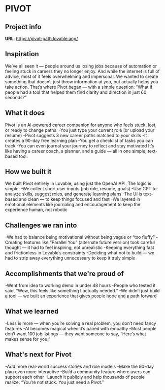 # PIVOT

## Project info

**URL**: https://pivot-path.lovable.app/

## Inspiration
We’ve all seen it — people around us losing jobs because of automation or feeling stuck in careers they no longer enjoy. And while the internet is full of advice, most of it feels overwhelming and impersonal. We wanted to create something that doesn’t just throw information at you, but actually helps you take action. That’s where Pivot began — with a simple question: “What if people had a tool that helped them find clarity and direction in just 60 seconds?”

## What it does
Pivot is an AI-powered career companion for anyone who feels stuck, lost, or ready to change paths.
-You just type your current role (or upload your resume)
-Pivot suggests 3 new career paths matched to your skills
-It creates a 90-day free learning plan
-You get a checklist of tasks you can track
-You can even journal your journey to reflect and stay motivated
It’s like having a career coach, a planner, and a guide — all in one simple, text-based tool.

## How we built it
We built Pivot entirely in Lovable, using just the OpenAI API.
The logic is simple:
-We collect short user inputs (job role, resume, goals)
-Use GPT to analyze skills, suggest roles, and generate learning plans
-The UI is text-based and clean — to keep things focused and fast
-We layered in emotional elements like journaling and encouragement to keep the experience human, not robotic

## Challenges we ran into
-We had to balance being motivational without being vague or “too fluffy”
-Creating features like “Parallel You” (alternate future version) took careful thought — it had to feel inspiring, not unrealistic
-Keeping everything fast and frictionless in Lovable’s constraints
-Deciding what not to build — we had to strip away everything unnecessary to keep it truly simple

## Accomplishments that we're proud of
-Went from idea to working demo in under 48 hours
-People who tested it said, “Wow, this feels like something I actually needed.”
-We didn’t just build a tool — we built an experience that gives people hope and a path forward

## What we learned
-Less is more — when you’re solving a real problem, you don’t need fancy features
-AI becomes magical when it’s paired with empathy
-Most people don’t want 100 job listings — they want someone to say, “Here’s what makes sense for you.”

## What's next for Pivot
-Add more real-world success stories and role models
-Make the 90-day plan even more interactive
-Build a community feature where users can support each other
-Launch it publicly and help thousands of people realize: “You’re not stuck. You just need a Pivot.”
